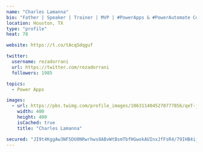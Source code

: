 ```yaml
---
name: "Charles Lamanna"
bio: "Father | Speaker | Trainer | MVP | #PowerApps & #PowerAutomate Community Super User | YouTuber Right-pointing triangle http://youtube.com/c/rezadorrani | Learn - Share - Clockwise rightwards and leftwards open circle arrows"
location: Houston, TX
type: "profile"
heat: 78

website: https://t.co/tAcqSdqguf

twitter:
  username: rezadorrani
  url: https://twitter.com/rezadorrani
  followers: 1985

topics:
  - Power Apps

images:
  - url: https://pbs.twimg.com/profile_images/1063114045270777856/qeT-jpWr_400x400.jpg
    width: 400
    height: 400
    isCached: true
    title: "Charles Lamanna"

secured: "JI9t4KggAw3NF5DU0NRwrhws8ABvWtBsmTbfHGwokAUInxJfFsR4/79IHB4ij8uOCaVgXykVPKjd+stgz+/k+gNGjoI+VNo/DZOos3B8ov1nD4Oz0+buSdhnIfI4AlkbrM1Ye0ODavYNB5lajKeLhsJrhCL/AXoN2h6/TLg+PrtuqB7BE8o/voX41G3LvjkY62zIG8OmczLHbtXoMQnHNrPp+wK8CqG8/rU7eOB7uPtWulULLBm7NxoVMTxUZ76tpnoqVddIiCcp5KsM4tWjNvvol1Y4IZZSrxqi9W0/j3NerP4tsFfQrZKyayxot4tm3HxcyRXoTW9vG2hCsdCz774ZEEIbCAsJvTp6NUrEKeETFufk/xQKAkXKZo5+ZsGia7mzZ043O/gUWfnecuvMtBSSQkRceY76EbnQ//cALKE=;wYThJQ0LCKcefA3GpTvFpA=="
---
```


